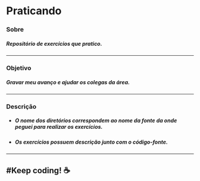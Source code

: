 # Praticando
### Sobre
##### Repositório de exercícios que pratico.
___

### Objetivo
##### Gravar meu avanço e ajudar os colegas da área.

___
### Descrição
- ##### O nome dos diretórios correspondem ao nome da fonte da onde peguei para realizar os exercícios.
- ##### Os exercícios possuem descrição junto com o código-fonte.
___

## #Keep coding! :coffee:
